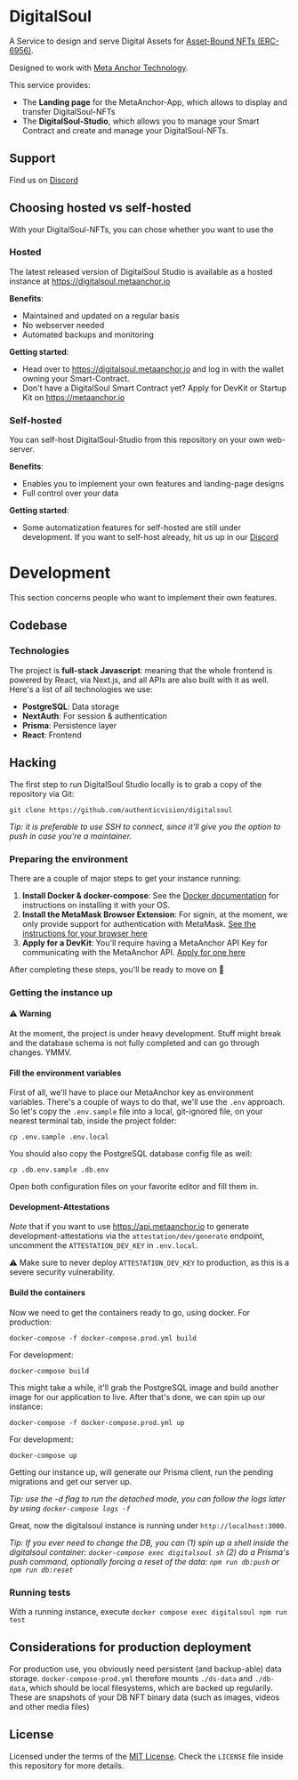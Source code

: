 # DigitalSoul

A Service to design and serve Digital Assets for [Asset-Bound NFTs (ERC-6956)](https://ercs.ethereum.org/ERCS/erc-6956). 

Designed to work with [Meta Anchor Technology](https://metaanchor.io).

This service provides:
- The **Landing page** for the MetaAnchor-App, which allows to display and transfer DigitalSoul-NFTs
- The **DigitalSoul-Studio**, which allows you to manage your Smart Contract and create and manage your DigitalSoul-NFTs. 


## Support

Find us on [Discord](https://discord.com/invite/ddsCeG8Z5d)

## Choosing hosted vs self-hosted
With your DigitalSoul-NFTs, you can chose whether you want to use the 

### Hosted
The latest released version of DigitalSoul Studio is available as a hosted instance at https://digitalsoul.metaanchor.io 

**Benefits**:
- Maintained and updated on a regular basis
- No webserver needed
- Automated backups and monitoring

**Getting started**: 
- Head over to https://digitalsoul.metaanchor.io and log in with the wallet owning your Smart-Contract. 
- Don't have a DigitalSoul Smart Contract yet? Apply for DevKit or Startup Kit on https://metaanchor.io

### Self-hosted
You can self-host DigitalSoul-Studio from this repository on your own web-server.

**Benefits**:
- Enables you to implement your own features and landing-page designs
- Full control over your data

**Getting started**: 
- Some automatization features for self-hosted are still under development. If you want to self-host already, hit us up in our [Discord](https://discord.com/invite/ddsCeG8Z5d)


# Development
This section concerns people who want to implement their own features.

## Codebase

### Technologies

The project is **full-stack Javascript**: meaning that the whole frontend is
powered by React, via Next.js, and all APIs are also built with it as well.
Here's a list of all technologies we use:

- **PostgreSQL**: Data storage
- **NextAuth**: For session & authentication
- **Prisma**: Persistence layer
- **React**: Frontend

## Hacking

The first step to run DigitalSoul Studio locally is to grab a copy of the repository via
Git:

`git clone https://github.com/authenticvision/digitalsoul`

*Tip: it is preferable to use SSH to connect, since it'll give you the option to
push in case you're a maintainer.*

### Preparing the environment

There are a couple of major steps to get your instance running:

1. **Install Docker & docker-compose**: See the [Docker documentation][docker]
   for instructions on installing it with your OS.
2. **Install the MetaMask Browser Extension**: For signin, at the moment, we
   only provide support for authentication with MetaMask. [See the instructions
   for your browser here][metamask]
3. **Apply for a DevKit**: You'll require having a MetaAnchor API Key for
   communicating with the MetaAnchor API. [Apply for one here][devkit]

[docker]: https://docs.docker.com/get-docker
[metamask]: https://metamask.io/download
[devkit]: https://www.authenticvision.com/mac

After completing these steps, you'll be ready to move on 💯

### Getting the instance up

#### **⚠️ Warning**

At the moment, the project is under heavy development. Stuff might break and the
database schema is not fully completed and can go through changes. YMMV.

#### Fill the environment variables

First of all, we'll have to place our MetaAnchor key as environment variables.
There's a couple of ways to do that, we'll use the `.env` approach. So let's
copy the `.env.sample` file into a local, git-ignored file, on your nearest
terminal tab, inside the project folder:

`cp .env.sample .env.local`

You should also copy the PostgreSQL database config file as well:

`cp .db.env.sample .db.env`

Open both configuration files on your favorite editor and fill them in.

#### Development-Attestations
_Note_ that if you want to use https://api.metaanchor.io to generate development-attestations via the `attestation/dev/generate` endpoint, uncomment the `ATTESTATION_DEV_KEY` in `.env.local`. 

⚠️ Make sure to never deploy `ATTESTATION_DEV_KEY` to production, as this is a severe security vulnerability.


#### Build the containers

Now we need to get the containers ready to go, using docker. For production:

`docker-compose -f docker-compose.prod.yml build`

For development:

`docker-compose build`

This might take a while, it'll grab the PostgreSQL image and build another image
for our application to live. After that's done, we can spin up our instance:

`docker-compose -f docker-compose.prod.yml up`

For development:

`docker-compose up`

Getting our instance up, will generate our Prisma client, run the pending
migrations and get our server up.

*Tip: use the -d flag to run the detached mode, you can follow the logs later by
using `docker-compose logs -f`*

Great, now the digitalsoul instance is running under `http://localhost:3000`.

*Tip: If you ever need to change the DB, you can (1) spin up a shell inside the
digitalsoul container: `docker-compose exec digitalsoul sh` (2) do a Prisma's push
command, optionally forcing a reset of the data: `npm run db:push` or `npm run
db:reset`*

### Running tests
With a running instance, execute `docker compose exec digitalsoul npm run test`

## Considerations for production deployment
For production use, you obviously need persistent (and backup-able) data storage.
`docker-compose-prod.yml` therefore mounts `./ds-data` and `./db-data`, which should
be local filesystems, which are backed up regularily. These are snapshots of your DB
NFT binary data (such as images, videos and other media files)

## License

Licensed under the terms of the [MIT License][mit]. Check the `LICENSE` file inside this repository for more details.

[mit]: https://opensource.org/license/MIT
